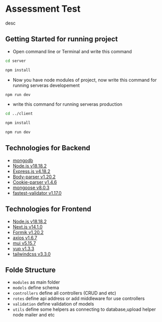# Assessment Test

desc

## Getting Started for running project

- Open command line or Terminal and write this command

```bash
cd server
```

```bash
npm install
```

- Now you have node modules of project, now write this command for running serveras developement

```bash
npm run dev
```

- write this command for running serveras production

```bash
cd ../client
```

```bash
npm install
```

```bash
npm run dev
```

## Technologies for Backend

- [ mongodb ](https://mongodb.com/)
- [ Node.js v18.18.2 ](https://nodejs.org/)
- [ Express.js v4.18.2 ](https://expressjs.com/)
- [ Body-parser v1.20.2 ](https://www.npmjs.com/package/body-parser)
- [ Cookie-parser v1.4.6 ](https://www.npmjs.com/package/cookie-parser)
- [ mongoose v8.0.3 ](https://mongoosejs.com/)
- [ fastest-validator v1.17.0 ](https://www.npmjs.com/package/fastest-validator)

## Technologies for Frontend

- [ Node.js v18.18.2 ](https://nodejs.org/)
- [ Next.js v14.1.0 ](https://nextjs.org/)
- [ Formik v1.20.2 ](https://formik.org/)
- [ axios v1.6.7 ](https://www.npmjs.com/package/cookie-parser)
- [ mui v5.15.7 ](https://mui.com/)
- [ yup v1.3.3 ](https://www.npmjs.com/package/yup)
- [ tailwindcss v3.3.0 ](https://tailwindcss.com/)

## Folde Structure

- `modules` as main folder
- `models` define schema
- `controllers` define all controllers (CRUD and etc)
- `rotes` define api address or add middleware for use controllers
- `validation` define validation of models
- `utils` define some helpers as connecting to database,upload helper node mailer and etc

```

```
